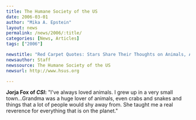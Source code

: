 ```yaml
---
title: The Humane Society of the US
date: 2006-03-01
author: "Mika A. Epstein"
layout: news
permalink: /news/2006/:title/
categories: [News, Articles]
tags: ["2006"]

newstitle: "Red Carpet Quotes: Stars Share Their Thoughts on Animals, Animal Protection, and the Genesis Awards"
newsauthor: Staff
newssource: The Humane Society of the US
newsurl: http://www.hsus.org

---
```


**Jorja Fox of *CSI*:** "I've always loved animals. I grew up in a very small town...Grandma was a huge lover of animals, even crabs and snakes and things that a lot of people would shy away from. She taught me a real reverence for everything that is on the planet."

